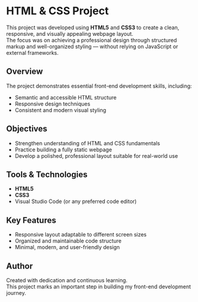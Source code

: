 # HTML & CSS Project

This project was developed using **HTML5** and **CSS3** to create a clean, responsive, and visually appealing webpage layout.  
The focus was on achieving a professional design through structured markup and well-organized styling — without relying on JavaScript or external frameworks.

## Overview
The project demonstrates essential front-end development skills, including:
- Semantic and accessible HTML structure  
- Responsive design techniques  
- Consistent and modern visual styling  

## Objectives
- Strengthen understanding of HTML and CSS fundamentals  
- Practice building a fully static webpage  
- Develop a polished, professional layout suitable for real-world use  

## Tools & Technologies
- **HTML5**  
- **CSS3**  
- Visual Studio Code (or any preferred code editor)

## Key Features
- Responsive layout adaptable to different screen sizes  
- Organized and maintainable code structure  
- Minimal, modern, and user-friendly design  

## Author
Created with dedication and continuous learning.  
This project marks an important step in building my front-end development journey.

